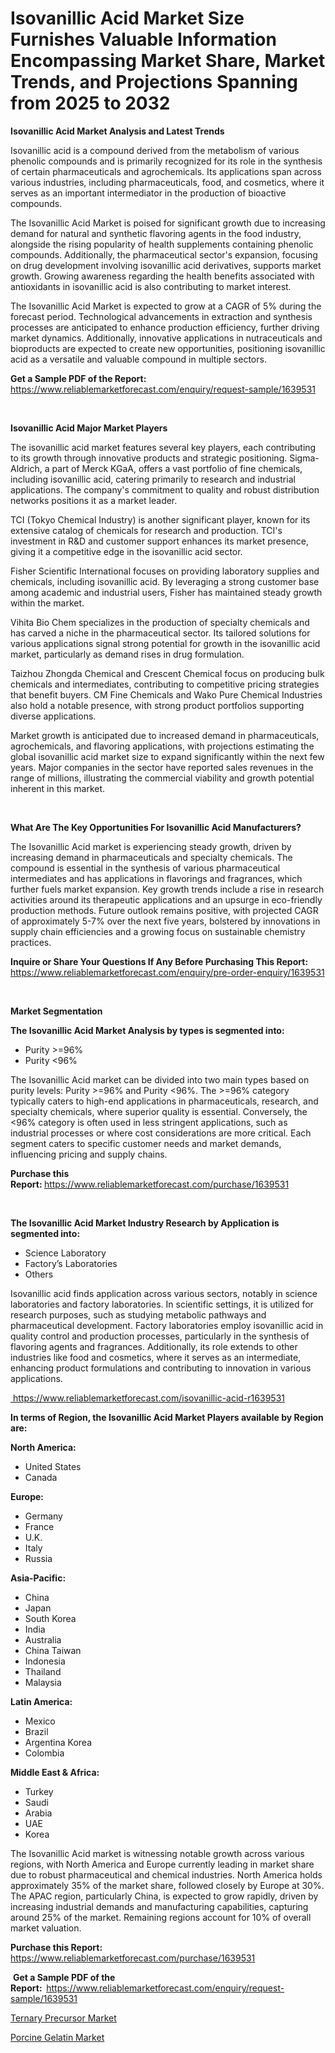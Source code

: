 <p><h1>Isovanillic Acid Market Size Furnishes Valuable Information Encompassing Market Share, Market Trends, and Projections Spanning from 2025 to 2032</h1></p><p><strong>Isovanillic Acid Market Analysis and Latest Trends</strong></p>
<p><p>Isovanillic acid is a compound derived from the metabolism of various phenolic compounds and is primarily recognized for its role in the synthesis of certain pharmaceuticals and agrochemicals. Its applications span across various industries, including pharmaceuticals, food, and cosmetics, where it serves as an important intermediator in the production of bioactive compounds.</p><p>The Isovanillic Acid Market is poised for significant growth due to increasing demand for natural and synthetic flavoring agents in the food industry, alongside the rising popularity of health supplements containing phenolic compounds. Additionally, the pharmaceutical sector's expansion, focusing on drug development involving isovanillic acid derivatives, supports market growth. Growing awareness regarding the health benefits associated with antioxidants in isovanillic acid is also contributing to market interest.</p><p>The Isovanillic Acid Market is expected to grow at a CAGR of 5% during the forecast period. Technological advancements in extraction and synthesis processes are anticipated to enhance production efficiency, further driving market dynamics. Additionally, innovative applications in nutraceuticals and bioproducts are expected to create new opportunities, positioning isovanillic acid as a versatile and valuable compound in multiple sectors.</p></p>
<p><strong>Get a Sample PDF of the Report:&nbsp;</strong> <a href="https://www.reliablemarketforecast.com/enquiry/request-sample/1639531?utm_campaign=1097&utm_medium=2&utm_source=Github&utm_content=ia&utm_term=31012025&utm_id=isovanillic-acid">https://www.reliablemarketforecast.com/enquiry/request-sample/1639531</a></p>
<p>&nbsp;</p>
<p><strong>Isovanillic Acid Major Market Players</strong></p>
<p><p>The isovanillic acid market features several key players, each contributing to its growth through innovative products and strategic positioning. Sigma-Aldrich, a part of Merck KGaA, offers a vast portfolio of fine chemicals, including isovanillic acid, catering primarily to research and industrial applications. The company's commitment to quality and robust distribution networks positions it as a market leader.</p><p>TCI (Tokyo Chemical Industry) is another significant player, known for its extensive catalog of chemicals for research and production. TCI's investment in R&D and customer support enhances its market presence, giving it a competitive edge in the isovanillic acid sector.</p><p>Fisher Scientific International focuses on providing laboratory supplies and chemicals, including isovanillic acid. By leveraging a strong customer base among academic and industrial users, Fisher has maintained steady growth within the market.</p><p>Vihita Bio Chem specializes in the production of specialty chemicals and has carved a niche in the pharmaceutical sector. Its tailored solutions for various applications signal strong potential for growth in the isovanillic acid market, particularly as demand rises in drug formulation.</p><p>Taizhou Zhongda Chemical and Crescent Chemical focus on producing bulk chemicals and intermediates, contributing to competitive pricing strategies that benefit buyers. CM Fine Chemicals and Wako Pure Chemical Industries also hold a notable presence, with strong product portfolios supporting diverse applications.</p><p>Market growth is anticipated due to increased demand in pharmaceuticals, agrochemicals, and flavoring applications, with projections estimating the global isovanillic acid market size to expand significantly within the next few years. Major companies in the sector have reported sales revenues in the range of millions, illustrating the commercial viability and growth potential inherent in this market.</p></p>
<p>&nbsp;</p>
<p><strong>What Are The Key Opportunities For Isovanillic Acid Manufacturers?</strong></p>
<p><p>The Isovanillic Acid market is experiencing steady growth, driven by increasing demand in pharmaceuticals and specialty chemicals. The compound is essential in the synthesis of various pharmaceutical intermediates and has applications in flavorings and fragrances, which further fuels market expansion. Key growth trends include a rise in research activities around its therapeutic applications and an upsurge in eco-friendly production methods. Future outlook remains positive, with projected CAGR of approximately 5-7% over the next five years, bolstered by innovations in supply chain efficiencies and a growing focus on sustainable chemistry practices.</p></p>
<p><strong>Inquire or Share Your Questions If Any Before Purchasing This Report:</strong> <a href="https://www.reliablemarketforecast.com/enquiry/pre-order-enquiry/1639531?utm_campaign=1097&utm_medium=2&utm_source=Github&utm_content=ia&utm_term=31012025&utm_id=isovanillic-acid">https://www.reliablemarketforecast.com/enquiry/pre-order-enquiry/1639531</a></p>
<p>&nbsp;</p>
<p><strong>Market Segmentation</strong></p>
<p><strong>The Isovanillic Acid Market Analysis by types is segmented into:</strong></p>
<p><ul><li>Purity >=96%</li><li>Purity <96%</li></ul></p>
<p><p>The Isovanillic Acid market can be divided into two main types based on purity levels: Purity >=96% and Purity <96%. The >=96% category typically caters to high-end applications in pharmaceuticals, research, and specialty chemicals, where superior quality is essential. Conversely, the <96% category is often used in less stringent applications, such as industrial processes or where cost considerations are more critical. Each segment caters to specific customer needs and market demands, influencing pricing and supply chains.</p></p>
<p><strong>Purchase this Report:&nbsp;</strong><a href="https://www.reliablemarketforecast.com/purchase/1639531?utm_campaign=1097&utm_medium=2&utm_source=Github&utm_content=ia&utm_term=31012025&utm_id=isovanillic-acid">https://www.reliablemarketforecast.com/purchase/1639531</a></p>
<p>&nbsp;</p>
<p><strong>The Isovanillic Acid Market Industry Research by Application is segmented into:</strong></p>
<p><ul><li>Science Laboratory</li><li>Factory’s Laboratories</li><li>Others</li></ul></p>
<p><p>Isovanillic acid finds application across various sectors, notably in science laboratories and factory laboratories. In scientific settings, it is utilized for research purposes, such as studying metabolic pathways and pharmaceutical development. Factory laboratories employ isovanillic acid in quality control and production processes, particularly in the synthesis of flavoring agents and fragrances. Additionally, its role extends to other industries like food and cosmetics, where it serves as an intermediate, enhancing product formulations and contributing to innovation in various applications.</p></p>
<p><a href="https://www.reliablemarketforecast.com/isovanillic-acid-r1639531?utm_campaign=1097&utm_medium=2&utm_source=Github&utm_content=ia&utm_term=31012025&utm_id=isovanillic-acid">&nbsp;https://www.reliablemarketforecast.com/isovanillic-acid-r1639531</a></p>
<p><strong>In terms of Region, the Isovanillic Acid Market Players available by Region are:</strong></p>
<p>
    <p> <strong> North America: </strong>
        <ul>
            <li>United States</li>
            <li>Canada</li>
        </ul>
        </p> 
    <p> <strong> Europe: </strong>
        <ul>
            <li>Germany</li>
            <li>France</li>
            <li>U.K.</li>
            <li>Italy</li>
            <li>Russia</li>
        </ul>
        </p> 
    <p> <strong> Asia-Pacific: </strong>
        <ul>
            <li>China</li>
            <li>Japan</li>
            <li>South Korea</li>
            <li>India</li>
            <li>Australia</li>
            <li>China Taiwan</li>
            <li>Indonesia</li>
            <li>Thailand</li>
            <li>Malaysia</li>
        </ul>
        </p> 
    <p> <strong> Latin America: </strong>
        <ul>
            <li>Mexico</li>
            <li>Brazil</li>
            <li>Argentina Korea</li>
            <li>Colombia</li>
        </ul>
        </p> 
    <p> <strong> Middle East & Africa: </strong>
        <ul>
            <li>Turkey</li>
            <li>Saudi</li>
            <li>Arabia</li>
            <li>UAE</li>
            <li>Korea</li>
        </ul>
    </p>
    </p>
<p><p>The Isovanillic Acid market is witnessing notable growth across various regions, with North America and Europe currently leading in market share due to robust pharmaceutical and chemical industries. North America holds approximately 35% of the market share, followed closely by Europe at 30%. The APAC region, particularly China, is expected to grow rapidly, driven by increasing industrial demands and manufacturing capabilities, capturing around 25% of the market. Remaining regions account for 10% of overall market valuation.</p></p>
<p><strong>Purchase this Report: </strong><a href="https://www.reliablemarketforecast.com/purchase/1639531?utm_campaign=1097&utm_medium=2&utm_source=Github&utm_content=ia&utm_term=31012025&utm_id=isovanillic-acid">https://www.reliablemarketforecast.com/purchase/1639531</a></p>
<p>&nbsp;<strong>Get a Sample PDF of the Report:&nbsp;&nbsp;</strong><a href="https://www.reliablemarketforecast.com/enquiry/request-sample/1639531?utm_campaign=1097&utm_medium=2&utm_source=Github&utm_content=ia&utm_term=31012025&utm_id=isovanillic-acid">https://www.reliablemarketforecast.com/enquiry/request-sample/1639531</a></p>
<p><strong></strong></p>
<p><p><a href="https://github.com/sawrovpipolo/Market-Research-Report-List-1/blob/main/ternary-precursor-market.md?utm_campaign=1097&utm_medium=2&utm_source=Github&utm_content=ia&utm_term=31012025&utm_id=isovanillic-acid">Ternary Precursor Market</a></p><p><a href="https://github.com/ritooesiaba/Market-Research-Report-List-1/blob/main/porcine-gelatin-market.md?utm_campaign=1097&utm_medium=2&utm_source=Github&utm_content=ia&utm_term=31012025&utm_id=isovanillic-acid">Porcine Gelatin Market</a></p></p>